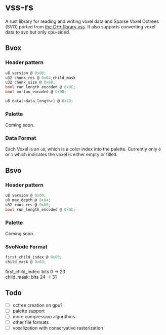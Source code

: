 # vss-rs
A rust library for reading and writing voxel data and Sparse Voxel Octrees (SVO) ported from [the C++ library vss](https://github.com/cooukiez/vss). It also supports converting voxel data to svo but only cpu-sided.
## Bvox
### Header pattern
```c
u8 version @ 0x00;
u32 chunk_res @ 0x04;child_mask 
u32 chunk_size @ 0x08;
bool run_length_encoded @ 0x0C;
bool morton_encoded @ 0x0D;

u8 data[<data_length>] @ 0x10;
```
### Palette
Coming soon.
### Data Format
Each Voxel is an `u8`, which is a color index into the palette. Currently only `0` or `1` which indicates the voxel is either empty or filled.

## Bsvo
### Header pattern
```c
u8 version @ 0x00;
u8 max_depth @ 0x04;
u32 root_res @ 0x08;
bool run_length_encoded @ 0x0C;
```
### Palette
Coming soon.
### SvoNode Format
```c
first_child_index @ 0x00;
child_mask @ 0x03;
```
first_child_index: bits 0 -> 23\
child_mask: bits 24 -> 31

## Todo
- [ ] octree creation on gpu?
- [ ] palette support
- [ ] more compression algorithms
- [ ] other file formats
- [ ] voxelization with conservative rasterization 